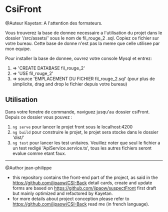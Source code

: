 # CsiFront

@Auteur Kayetan:
A l'attention des formateurs.

Vous trouverez la base de donnee necessaire a l'utilisation du projet dans le dossier '/src/assets/' sous le nom de fil_rouge_2
.sql. Copiez ce fichier sur votre bureau.
Cette base de donne n'est pas la meme que celle utilisee par mon equipe.

Pour installer la base de donnee, ouvrez votre console Mysql et entrez: 

1.  => 'CREATE DATABASE fil_rouge_2'
2.  => 'USE fil_rouge_2'
3.  => source 'EMPLACEMENT DU FICHIER fil_rouge_2.sql' (pour plus de simplicite, drag and drop le fichier depuis votre bureau)


## Utilisation

Dans votre fenetre de commande, naviguez jusqu'au dossier csiFront. Depuis ce dossier vous pouvez :

1. `ng serve` pour lancer le projet front sous le localhost:4200
2. `ng build` pour construire le projet, le projet sera stocke dans le dossier 'dist/'
3. `ng test` pour lancer les test unitaires. Veuillez noter que seul le fichier a un test redigé 'ApiService.service.ts', tous les autres fichiers seront evalue comme etant faux. 

________________________________________________________________________________________________________________________
@Author jean-philippe

- this repository contains the front-end part of the project, as said in the https://github.com/jipaow/CSI-Back detail cards, create and update forms are based on https://github.com/jipaow/suspectFront first draft but mainly optimized and refactored by Kayetan.
- for more details about project conception please refer to https://github.com/jipaow/CSI-Back read me (in french language).
